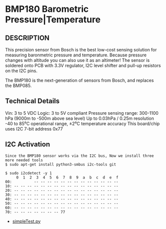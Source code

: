 # BMP180 Barometric Pressure|Temperature

## DESCRIPTION 

This precision sensor from Bosch is the best low-cost sensing solution for measuring baronmetric pressure and temperature. Because pressure changes with altitude you can also use it as an altimeter! The sensor is soldered onto PCB with 3.3V regulator, I2C level shifter and pull-up resistors on the I2C pins.

The BMP180 is the next-generation of sensors from Bosch, and replaces the BMP085. 

## Technical Details 

Vin: 3 to 5 VDC
Logic: 3 to 5V compliant 
Pressure sensing range: 300-1100 hPa (9000m to -500m above sea level)
Up to 0.03hPa / 0.25m resolution 
-40 to 85⁰C operational range, ±2⁰C temperature accuracy 
This board/chip uses I2C 7-bit address 0x77 

## I2C Activation 

```
Since the BMP180 sensor works via the I2C bus, Now we install three more needed tools 
$ sudo apt-get install python3-smbus i2c-tools git  

$ sudo i2cdetect -y 1
     0  1  2  3  4  5  6  7  8  9  a  b  c  d  e  f
00:          -- -- -- -- -- -- -- -- -- -- -- -- -- 
10: -- -- -- -- -- -- -- -- -- -- -- -- -- -- -- -- 
20: -- -- -- -- -- -- -- -- -- -- -- -- -- -- -- -- 
30: -- -- -- -- -- -- -- -- -- -- -- -- -- -- -- -- 
40: -- -- -- -- -- -- -- -- -- -- -- -- -- -- -- -- 
50: -- -- -- -- -- -- -- -- -- -- -- -- -- -- -- -- 
60: -- -- -- -- -- -- -- -- -- -- -- -- -- -- -- -- 
70: -- -- -- -- -- -- -- 77   
```

- [simpleTest.py](/root/raspberrypi/RaspberryPiPrj/BMP180/simpleTest.py)
